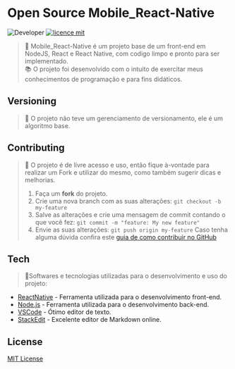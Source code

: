 # Open Source Mobile_React-Native
![Developer](https://img.shields.io/badge/GabrielFSSantos-Mobile__React--Native-blue)
[![licence mit](https://img.shields.io/github/license/GabrielFSSantos/Mobile_React-Native)](https://github.com/GabrielFSSantos/Mobile_React-Native/blob/master/LICENSE)

> :wrench:  Mobile_React-Native é um projeto base de um front-end em NodeJS, React e React Native, com codigo limpo e pronto para ser implementado. <br>
> :books: O projeto foi desenvolvido com o intuito de exercitar meus conhecimentos de programação e para fins didáticos.

## Versioning
> :flags: O projeto não teve um gerenciamento de versionamento, ele é um algoritmo base.

## Contributing
> :information_desk_person: O projeto é de livre acesso e uso, então fique à-vontade para realizar um Fork e utilizar do mesmo, como também sugerir dicas e melhorias.
> 
>  1. Faça um **fork** do projeto.
> 2. Crie uma nova branch com as suas alterações: `git checkout -b my-feature`
> 3. Salve as alterações e crie uma mensagem de commit contando o que você fez: `git commit -m "feature: My new feature"`
> 4. Envie as suas alterações: `git push origin my-feature`
> Caso tenha alguma dúvida confira este [guia de como contribuir no GitHub](https://github.com/firstcontributions/first-contributions)

## Tech
> :space_invader:Softwares e tecnologias utilizadas para o desenvolvimento e uso do projeto:
>
* [ReactNative] - Ferramenta utilizada para o desenvolvimento front-end.
* [Node.js] - Ferramenta utilizada para o desenvolvimento back-end.
* [VSCode] - Ótimo editor de texto.
* [StackEdit] - Excelente editor de Markdown online.

## License
[MIT License](https://github.com/GabrielFSSantos/Mobile_React-Native/blob/master/LICENSE)

[ReactNative]: <https://facebook.github.io/react-native/>
[Node.js]: <https://nodejs.org/>
[VSCode]: <https://code.visualstudio.com/>
[StackEdit]: <https://stackedit.io/>

